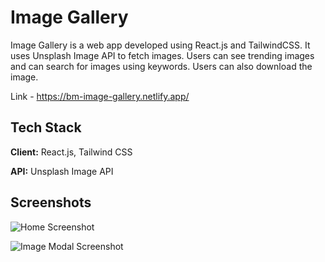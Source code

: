 # Image Gallery

Image Gallery is a web app developed using React.js and TailwindCSS. It uses Unsplash Image API to fetch images. Users can see trending images and can search for images using keywords. Users can also download the image.

Link - https://bm-image-gallery.netlify.app/

## Tech Stack

**Client:** React.js, Tailwind CSS

**API:** Unsplash Image API

## Screenshots

![Home Screenshot](https://i.imgur.com/WMfcBj4.jpg)

![Image Modal Screenshot](https://i.imgur.com/Fwqs8oC.jpg)


